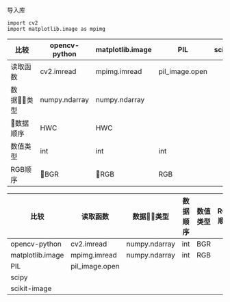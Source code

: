 
导入库
```
import cv2
import matplotlib.image as mpimg

```

比较 | opencv-python | matplotlib.image | PIL | scipy | scikit-image
-- | -- | -- | -- | -- | -- 
读取函数 | cv2.imread | mpimg.imread | pil_image.open
数据类型 | numpy.ndarray | numpy.ndarray | 
数据顺序 | HWC | HWC | | 
数值类型 | int | int | int |
RGB顺序 | BGR | RGB | RGB |


比较 | 读取函数 | 数据类型 | 数据顺序 | 数值类型 | RGB顺序
-- | -- | -- | -- | -- | -- 
opencv-python | cv2.imread | numpy.ndarray | int | BGR
matplotlib.image | mpimg.imread | numpy.ndarray | int | RGB
PIL | pil_image.open | | 
scipy | 
scikit-image | 
